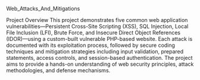 Web_Attacks_And_Mitigations

Project Overview
This project demonstrates five common web application vulnerabilities—Persistent Cross-Site Scripting (XSS), SQL Injection, Local File Inclusion (LFI), Brute Force, and Insecure Direct Object References (IDOR)—using a custom-built vulnerable PHP-based website. Each attack is documented with its exploitation process, followed by secure coding techniques and mitigation strategies including input validation, prepared statements, access controls, and session-based authentication. The project aims to provide a hands-on understanding of web security principles, attack methodologies, and defense mechanisms.
